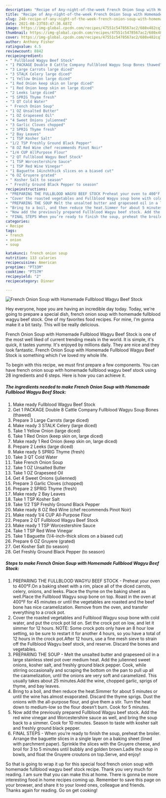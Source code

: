 ```yaml
---
description: "Recipe of Any-night-of-the-week French Onion Soup with Homemade Fullblood Wagyu Beef Stock"
title: "Recipe of Any-night-of-the-week French Onion Soup with Homemade Fullblood Wagyu Beef Stock"
slug: 240-recipe-of-any-night-of-the-week-french-onion-soup-with-homemade-fullblood-wagyu-beef-stock
date: 2021-08-23T03:47:36.687Z
image: https://img-global.cpcdn.com/recipes/47551c5478567ac2/680x482cq70/french-onion-soup-with-homemade-fullblood-wagyu-beef-stock-recipe-main-photo.jpg
thumbnail: https://img-global.cpcdn.com/recipes/47551c5478567ac2/680x482cq70/french-onion-soup-with-homemade-fullblood-wagyu-beef-stock-recipe-main-photo.jpg
cover: https://img-global.cpcdn.com/recipes/47551c5478567ac2/680x482cq70/french-onion-soup-with-homemade-fullblood-wagyu-beef-stock-recipe-main-photo.jpg
author: Anthony Fisher
ratingvalue: 4.5
reviewcount: 8842
recipeingredient:
- " Fullblood Wagyu Beef Stock"
- "1 PACKAGE Double 8 Cattle Company Fullblood Wagyu Soup Bones thawed"
- "3 Large Carrots large diced"
- "3 STALK Celery large diced"
- "1 Yellow Onion large diced"
- "1 Red Onion keep skin on large diced"
- "1 Red Onion keep skin on large diced"
- "2 Leeks large diced"
- "5 SPRIG Thyme fresh"
- "3 QT Cold Water"
- " French Onion Soup"
- "1 OZ Unsalted Butter"
- "1 OZ Grapeseed Oil"
- "4 Sweet Onions julienned"
- "3 Garlic Cloves chopped"
- "2 SPRIG Thyme fresh"
- "2 Bay Leaves"
- "1 TSP Kosher Salt"
- "1/2 TSP Freshly Ground Black Pepper"
- "8 OZ Red Wine chef recommends Pinot Noir"
- "1/4 CUP AllPurpose Flour"
- "2 QT Fullblood Wagyu Beef Stock"
- "1 TSP Worcestershire Sauce"
- "1 TSP Red Wine Vinegar"
- "1 Baguette 14inchthick slices on a biased cut"
- "6 OZ Gruyere grated"
- " Kosher Salt to season"
- " Freshly Ground Black Pepper to season"
recipeinstructions:
- "PREPARING THE FULLBLOOD WAGYU BEEF STOCK Preheat your oven to 400°F.On a baking sheet with a rim, place all of the diced carrots, celery, onions, and leeks. Place the thyme on the baking sheet as well.Place the Fullblood Wagyu soup bone on top. Roast in the oven at 400°F for 45 minutes or until the vegetables are roasted and the beef bone has nice caramelization. Remove from the oven, and transfer everything to a crock pot."
- "Cover the roasted vegetables and Fullblood Wagyu soup bone with cold water, and put the crock pot lid on. Set the crock pot on low, and let it simmer for 12 hours. NOTE: Some crock pots only have an 8 hour low setting, so be sure to restart it for another 4 hours, so you have a total of 12 hours in the crock pot.After 12 hours, use a fine mesh sieve to strain off the Fullblood Wagyu beef stock, and reserve. Discard the bones and vegetables."
- "PREPARING THE SOUP Melt the unsalted butter and grapeseed oil in a large stainless steel pot over medium heat. Add the julienned sweet onions, kosher salt, and freshly ground black pepper. Cook, while stirring occasionally and scraping the bottom on the pan to pull up all the caramelization, until the onions are very soft and caramelized. This usually takes about 25 minutes.Add the wine, chopped garlic, sprigs of thyme, and bay leaves."
- "Bring to a boil, and then reduce the heat.Simmer for about 5 minutes or until the wine has almost evaporated. Discard the thyme sprigs. Dust the onions with the all-purpose flour, and give them a stir. Turn the heat down to medium-low so the flour doesn’t burn. Cook for 5 minutes."
- "Now add the previously prepared Fullblood Wagyu beef stock. Add the red wine vinegar and Worcestershire sauce as well, and bring the soup back to a simmer. Cook for 10 minutes. Season to taste with kosher salt and freshly ground black pepper."
- "FINAL STEPS When you’re ready to finish the soup, preheat the broiler. Arrange the baguette slices in a single layer on a baking sheet (lined with parchment paper). Sprinkle the slices with the Gruyere cheese, and broil for 3 to 5 minutes until bubbly and golden brown.Ladle the soup in bowls, and float the Gruyere croutons on top.Serve, and enjoy!"
categories:
- Recipe
tags:
- french
- onion
- soup

katakunci: french onion soup 
nutrition: 133 calories
recipecuisine: American
preptime: "PT33M"
cooktime: "PT57M"
recipeyield: "2"
recipecategory: Dinner

---
```



![French Onion Soup with Homemade Fullblood Wagyu Beef Stock](https://img-global.cpcdn.com/recipes/47551c5478567ac2/680x482cq70/french-onion-soup-with-homemade-fullblood-wagyu-beef-stock-recipe-main-photo.jpg)

Hey everyone, hope you are having an incredible day today. Today, we're going to prepare a special dish, french onion soup with homemade fullblood wagyu beef stock. One of my favorites food recipes. For mine, I'm gonna make it a bit tasty. This will be really delicious.



French Onion Soup with Homemade Fullblood Wagyu Beef Stock is one of the most well liked of current trending meals in the world. It is simple, it's quick, it tastes yummy. It's enjoyed by millions daily. They are nice and they look fantastic. French Onion Soup with Homemade Fullblood Wagyu Beef Stock is something which I've loved my whole life.


To begin with this recipe, we must first prepare a few components. You can have french onion soup with homemade fullblood wagyu beef stock using 28 ingredients and 6 steps. Here is how you can achieve it.

<!--inarticleads1-->

##### The ingredients needed to make French Onion Soup with Homemade Fullblood Wagyu Beef Stock:

1. Make ready  Fullblood Wagyu Beef Stock
1. Get 1 PACKAGE Double 8 Cattle Company Fullblood Wagyu Soup Bones (thawed)
1. Prepare 3 Large Carrots (large diced)
1. Make ready 3 STALK Celery (large diced)
1. Take 1 Yellow Onion (large diced)
1. Take 1 Red Onion (keep skin on, large diced)
1. Make ready 1 Red Onion (keep skin on, large diced)
1. Prepare 2 Leeks (large diced)
1. Make ready 5 SPRIG Thyme (fresh)
1. Take 3 QT Cold Water
1. Take  French Onion Soup
1. Take 1 OZ Unsalted Butter
1. Take 1 OZ Grapeseed Oil
1. Get 4 Sweet Onions (julienned)
1. Prepare 3 Garlic Cloves (chopped)
1. Prepare 2 SPRIG Thyme (fresh)
1. Make ready 2 Bay Leaves
1. Take 1 TSP Kosher Salt
1. Take 1/2 TSP Freshly Ground Black Pepper
1. Make ready 8 OZ Red Wine (chef recommends Pinot Noir)
1. Make ready 1/4 CUP All-Purpose Flour
1. Prepare 2 QT Fullblood Wagyu Beef Stock
1. Make ready 1 TSP Worcestershire Sauce
1. Take 1 TSP Red Wine Vinegar
1. Take 1 Baguette (1/4-inch-thick slices on a biased cut)
1. Prepare 6 OZ Gruyere (grated)
1. Get  Kosher Salt (to season)
1. Get  Freshly Ground Black Pepper (to season)




<!--inarticleads2-->

##### Steps to make French Onion Soup with Homemade Fullblood Wagyu Beef Stock:

1. PREPARING THE FULLBLOOD WAGYU BEEF STOCK - Preheat your oven to 400°F.On a baking sheet with a rim, place all of the diced carrots, celery, onions, and leeks. Place the thyme on the baking sheet as well.Place the Fullblood Wagyu soup bone on top. Roast in the oven at 400°F for 45 minutes or until the vegetables are roasted and the beef bone has nice caramelization. Remove from the oven, and transfer everything to a crock pot.
1. Cover the roasted vegetables and Fullblood Wagyu soup bone with cold water, and put the crock pot lid on. Set the crock pot on low, and let it simmer for 12 hours. NOTE: Some crock pots only have an 8 hour low setting, so be sure to restart it for another 4 hours, so you have a total of 12 hours in the crock pot.After 12 hours, use a fine mesh sieve to strain off the Fullblood Wagyu beef stock, and reserve. Discard the bones and vegetables.
1. PREPARING THE SOUP - Melt the unsalted butter and grapeseed oil in a large stainless steel pot over medium heat. Add the julienned sweet onions, kosher salt, and freshly ground black pepper. Cook, while stirring occasionally and scraping the bottom on the pan to pull up all the caramelization, until the onions are very soft and caramelized. This usually takes about 25 minutes.Add the wine, chopped garlic, sprigs of thyme, and bay leaves.
1. Bring to a boil, and then reduce the heat.Simmer for about 5 minutes or until the wine has almost evaporated. Discard the thyme sprigs. Dust the onions with the all-purpose flour, and give them a stir. Turn the heat down to medium-low so the flour doesn’t burn. Cook for 5 minutes.
1. Now add the previously prepared Fullblood Wagyu beef stock. Add the red wine vinegar and Worcestershire sauce as well, and bring the soup back to a simmer. Cook for 10 minutes. Season to taste with kosher salt and freshly ground black pepper.
1. FINAL STEPS - When you’re ready to finish the soup, preheat the broiler. Arrange the baguette slices in a single layer on a baking sheet (lined with parchment paper). Sprinkle the slices with the Gruyere cheese, and broil for 3 to 5 minutes until bubbly and golden brown.Ladle the soup in bowls, and float the Gruyere croutons on top.Serve, and enjoy!




So that is going to wrap it up for this special food french onion soup with homemade fullblood wagyu beef stock recipe. Thank you very much for reading. I am sure that you can make this at home. There is gonna be more interesting food in home recipes coming up. Remember to save this page on your browser, and share it to your loved ones, colleague and friends. Thanks again for reading. Go on get cooking!
